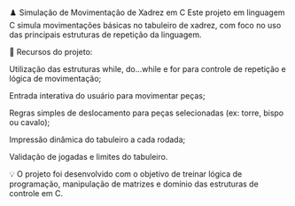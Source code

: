 ♟️ Simulação de Movimentação de Xadrez em C
Este projeto em linguagem C simula movimentações básicas no tabuleiro de xadrez, com foco no uso das principais estruturas de repetição da linguagem.

🔧 Recursos do projeto:

Utilização das estruturas while, do...while e for para controle de repetição e lógica de movimentação;

Entrada interativa do usuário para movimentar peças;

Regras simples de deslocamento para peças selecionadas (ex: torre, bispo ou cavalo);

Impressão dinâmica do tabuleiro a cada rodada;

Validação de jogadas e limites do tabuleiro.

💡 O projeto foi desenvolvido com o objetivo de treinar lógica de programação, manipulação de matrizes e domínio das estruturas de controle em C.

